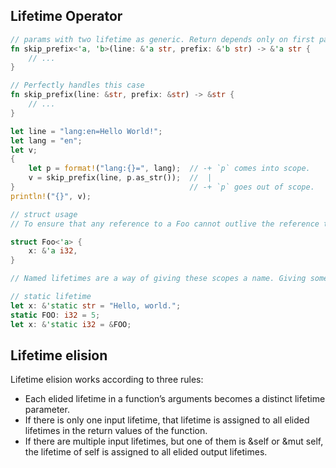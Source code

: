 ## Lifetime Operator
```rust
// params with two lifetime as generic. Return depends only on first param's lifetime.
fn skip_prefix<'a, 'b>(line: &'a str, prefix: &'b str) -> &'a str {
    // ...
}

// Perfectly handles this case
fn skip_prefix(line: &str, prefix: &str) -> &str {
    // ...
}

let line = "lang:en=Hello World!";
let lang = "en";
let v;
{
    let p = format!("lang:{}=", lang);  // -+ `p` comes into scope.
    v = skip_prefix(line, p.as_str());  //  |
}                                       // -+ `p` goes out of scope.
println!("{}", v);

// struct usage
// To ensure that any reference to a Foo cannot outlive the reference to an i32 it contains.

struct Foo<'a> {
    x: &'a i32,
}

// Named lifetimes are a way of giving these scopes a name. Giving something a name is the first step towards being able to talk about it.

// static lifetime
let x: &'static str = "Hello, world.";
static FOO: i32 = 5;
let x: &'static i32 = &FOO;

```

## Lifetime elision
Lifetime elision works according to three rules:
- Each elided lifetime in a function’s arguments becomes a distinct lifetime parameter.
- If there is only one input lifetime, that lifetime is assigned to all elided lifetimes in the return values of the function.
- If there are multiple input lifetimes, but one of them is &self or &mut self, the lifetime of self is assigned to all elided output lifetimes.